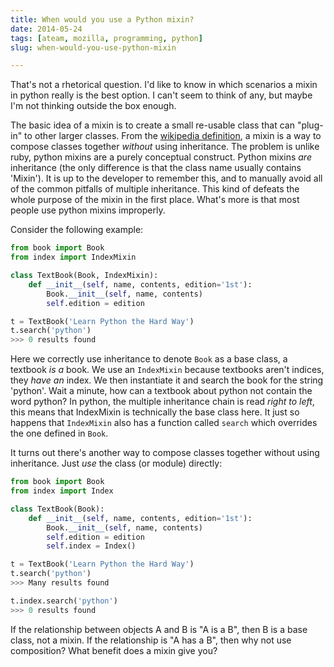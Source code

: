 ```yaml
---
title: When would you use a Python mixin?
date: 2014-05-24
tags: [ateam, mozilla, programming, python]
slug: when-would-you-use-python-mixin

---
```


That's not a rhetorical question. I'd like to know in which scenarios a mixin in python really is
the best option. I can't seem to think of any, but maybe I'm not thinking outside the box enough.

The basic idea of a mixin is to create a small re-usable class that can "plug-in" to other larger
classes. From the [wikipedia definition][1], a mixin is a way to compose classes together *without*
using inheritance. The problem is unlike ruby, python mixins are a purely conceptual construct.
Python mixins *are* inheritance (the only difference is that the class name usually contains
'Mixin'). It is up to the developer to remember this, and to manually avoid all of the common
pitfalls of multiple inheritance. This kind of defeats the whole purpose of the mixin in the first
place. What's more is that most people use python mixins improperly.

<!--more-->

Consider the following example:

```python
from book import Book
from index import IndexMixin

class TextBook(Book, IndexMixin):
    def __init__(self, name, contents, edition='1st'):
        Book.__init__(self, name, contents)
        self.edition = edition

t = TextBook('Learn Python the Hard Way')
t.search('python')
>>> 0 results found
```

Here we correctly use inheritance to denote `Book` as a base class, a textbook *is a* book. We use
an `IndexMixin` because textbooks aren't indices, they *have an* index. We then instantiate it and
search the book for the string 'python'. Wait a minute, how can a textbook about python not contain
the word python? In python, the multiple inheritance chain is read *right to left*, this means
that IndexMixin is technically the base class here. It just so happens that `IndexMixin` also has a
function called `search` which overrides the one defined in `Book`.

It turns out there's another way to compose classes together without using inheritance. Just *use*
the class (or module) directly:

```python
from book import Book
from index import Index

class TextBook(Book):
    def __init__(self, name, contents, edition='1st'):    
        Book.__init__(self, name, contents)
        self.edition = edition
        self.index = Index()

t = TextBook('Learn Python the Hard Way')
t.search('python')
>>> Many results found

t.index.search('python')
>>> 0 results found
```

If the relationship between objects A and B is "A is a B", then B is a base class, not a mixin. If
the relationship is "A has a B", then why not use composition? What benefit does a mixin give you?

[1]: http://en.wikipedia.org/wiki/Mixin
